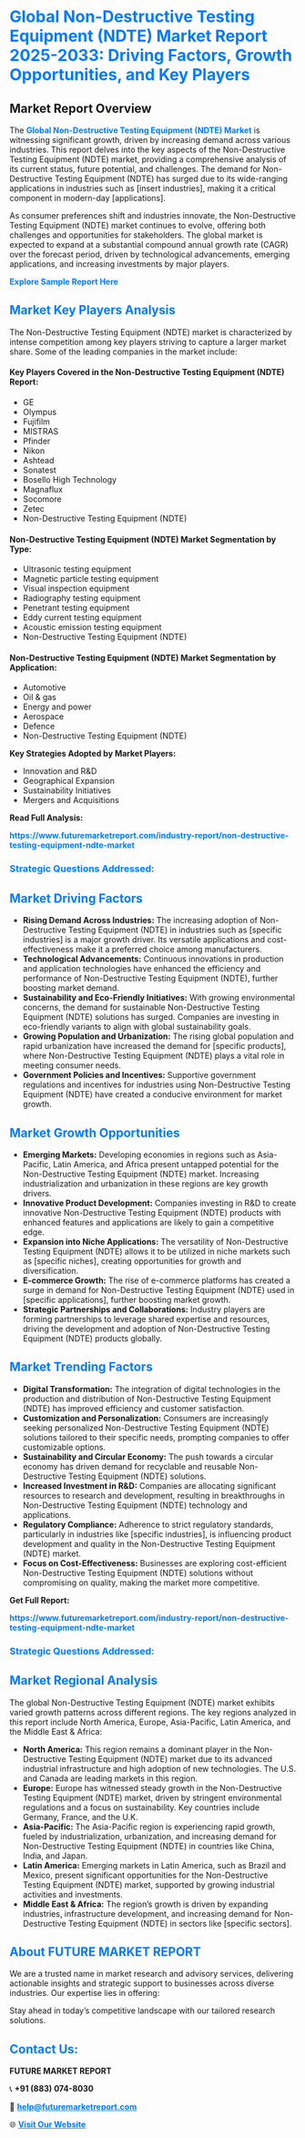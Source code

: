 <h1 style="color: #007BFF;">Global Non-Destructive Testing Equipment (NDTE) Market Report 2025-2033: Driving Factors, Growth Opportunities, and Key Players</h1>

<section id="overview">
<h2>Market Report Overview</h2>
<p>The <a href="https://www.futuremarketreport.com/industry-report/non-destructive-testing-equipment-ndte-market" style="color: #007BFF; text-decoration: none;"><strong>Global Non-Destructive Testing Equipment (NDTE) Market</strong></a> is witnessing significant growth, driven by increasing demand across various industries. This report delves into the key aspects of the Non-Destructive Testing Equipment (NDTE) market, providing a comprehensive analysis of its current status, future potential, and challenges. The demand for Non-Destructive Testing Equipment (NDTE) has surged due to its wide-ranging applications in industries such as [insert industries], making it a critical component in modern-day [applications].</p>
<p>As consumer preferences shift and industries innovate, the Non-Destructive Testing Equipment (NDTE) market continues to evolve, offering both challenges and opportunities for stakeholders. The global market is expected to expand at a substantial compound annual growth rate (CAGR) over the forecast period, driven by technological advancements, emerging applications, and increasing investments by major players.</p>
</section>

<section id="overview">
<p><a href="https://www.futuremarketreport.com/request-sample/reportId=109790" style="color: #007BFF; text-decoration: none;"><strong>Explore Sample Report Here</strong></a></p>
</section>

<section id="key-players">
<h2 style="color: #007BFF;">Market Key Players Analysis</h2>
<p>The Non-Destructive Testing Equipment (NDTE) market is characterized by intense competition among key players striving to capture a larger market share. Some of the leading companies in the market include:</p>
<h4>Key Players Covered in the Non-Destructive Testing Equipment (NDTE) Report:</h4>
<ul><li>GE</li><li>Olympus</li><li>Fujifilm</li><li>MISTRAS</li><li>Pfinder</li><li>Nikon</li><li>Ashtead</li><li>Sonatest</li><li>Bosello High Technology</li><li>Magnaflux</li><li>Socomore</li><li>Zetec</li><li>Non-Destructive Testing Equipment (NDTE)</li></ul>
<h4>Non-Destructive Testing Equipment (NDTE) Market Segmentation by Type:</h4>
<ul><li>Ultrasonic testing equipment</li><li>Magnetic particle testing equipment</li><li>Visual inspection equipment</li><li>Radiography testing equipment</li><li>Penetrant testing equipment</li><li>Eddy current testing equipment</li><li>Acoustic emission testing equipment</li><li>Non-Destructive Testing Equipment (NDTE)</li></ul>

<h4>Non-Destructive Testing Equipment (NDTE) Market Segmentation by Application:</h4>
<ul><li>Automotive</li><li>Oil &amp; gas</li><li>Energy and power</li><li>Aerospace</li><li>Defence</li><li>Non-Destructive Testing Equipment (NDTE)</li></ul>
<p><strong>Key Strategies Adopted by Market Players:</strong></p>
<ul>
<li>Innovation and R&D</li>
<li>Geographical Expansion</li>
<li>Sustainability Initiatives</li>
<li>Mergers and Acquisitions</li>
</ul>
</section>

<section>
<p><strong>Read Full Analysis: </strong></p><a href="https://www.futuremarketreport.com/industry-report/non-destructive-testing-equipment-ndte-market" style="color: #007BFF; text-decoration: none;"><strong>https://www.futuremarketreport.com/industry-report/non-destructive-testing-equipment-ndte-market</strong></a>
<h3 style="color: #007BFF;">Strategic Questions Addressed:</h3>
</section>

<section id="driving-factors">
<h2 style="color: #007BFF;">Market Driving Factors</h2>
<ul>
<li><strong>Rising Demand Across Industries:</strong> The increasing adoption of Non-Destructive Testing Equipment (NDTE) in industries such as [specific industries] is a major growth driver. Its versatile applications and cost-effectiveness make it a preferred choice among manufacturers.</li>
<li><strong>Technological Advancements:</strong> Continuous innovations in production and application technologies have enhanced the efficiency and performance of Non-Destructive Testing Equipment (NDTE), further boosting market demand.</li>
<li><strong>Sustainability and Eco-Friendly Initiatives:</strong> With growing environmental concerns, the demand for sustainable Non-Destructive Testing Equipment (NDTE) solutions has surged. Companies are investing in eco-friendly variants to align with global sustainability goals.</li>
<li><strong>Growing Population and Urbanization:</strong> The rising global population and rapid urbanization have increased the demand for [specific products], where Non-Destructive Testing Equipment (NDTE) plays a vital role in meeting consumer needs.</li>
<li><strong>Government Policies and Incentives:</strong> Supportive government regulations and incentives for industries using Non-Destructive Testing Equipment (NDTE) have created a conducive environment for market growth.</li>
</ul>
</section>

<section id="growth-opportunities">
<h2 style="color: #007BFF;">Market Growth Opportunities</h2>
<ul>
<li><strong>Emerging Markets:</strong> Developing economies in regions such as Asia-Pacific, Latin America, and Africa present untapped potential for the Non-Destructive Testing Equipment (NDTE) market. Increasing industrialization and urbanization in these regions are key growth drivers.</li>
<li><strong>Innovative Product Development:</strong> Companies investing in R&D to create innovative Non-Destructive Testing Equipment (NDTE) products with enhanced features and applications are likely to gain a competitive edge.</li>
<li><strong>Expansion into Niche Applications:</strong> The versatility of Non-Destructive Testing Equipment (NDTE) allows it to be utilized in niche markets such as [specific niches], creating opportunities for growth and diversification.</li>
<li><strong>E-commerce Growth:</strong> The rise of e-commerce platforms has created a surge in demand for Non-Destructive Testing Equipment (NDTE) used in [specific applications], further boosting market growth.</li>
<li><strong>Strategic Partnerships and Collaborations:</strong> Industry players are forming partnerships to leverage shared expertise and resources, driving the development and adoption of Non-Destructive Testing Equipment (NDTE) products globally.</li>
</ul>
</section>

<section id="trending-factors">
<h2 style="color: #007BFF;">Market Trending Factors</h2>
<ul>
<li><strong>Digital Transformation:</strong> The integration of digital technologies in the production and distribution of Non-Destructive Testing Equipment (NDTE) has improved efficiency and customer satisfaction.</li>
<li><strong>Customization and Personalization:</strong> Consumers are increasingly seeking personalized Non-Destructive Testing Equipment (NDTE) solutions tailored to their specific needs, prompting companies to offer customizable options.</li>
<li><strong>Sustainability and Circular Economy:</strong> The push towards a circular economy has driven demand for recyclable and reusable Non-Destructive Testing Equipment (NDTE) solutions.</li>
<li><strong>Increased Investment in R&D:</strong> Companies are allocating significant resources to research and development, resulting in breakthroughs in Non-Destructive Testing Equipment (NDTE) technology and applications.</li>
<li><strong>Regulatory Compliance:</strong> Adherence to strict regulatory standards, particularly in industries like [specific industries], is influencing product development and quality in the Non-Destructive Testing Equipment (NDTE) market.</li>
<li><strong>Focus on Cost-Effectiveness:</strong> Businesses are exploring cost-efficient Non-Destructive Testing Equipment (NDTE) solutions without compromising on quality, making the market more competitive.</li>
</ul>
</section>

<section>
<p><strong>Get Full Report: </strong></p><a href="https://www.futuremarketreport.com/industry-report/non-destructive-testing-equipment-ndte-market" style="color: #007BFF; text-decoration: none;"><strong>https://www.futuremarketreport.com/industry-report/non-destructive-testing-equipment-ndte-market</strong></a>
<h3 style="color: #007BFF;">Strategic Questions Addressed:</h3>
</section>


<section id="regional-analysis">
<h2 style="color: #007BFF;">Market Regional Analysis</h2>
<p>The global Non-Destructive Testing Equipment (NDTE) market exhibits varied growth patterns across different regions. The key regions analyzed in this report include North America, Europe, Asia-Pacific, Latin America, and the Middle East & Africa:</p>
<ul>
<li><strong>North America:</strong> This region remains a dominant player in the Non-Destructive Testing Equipment (NDTE) market due to its advanced industrial infrastructure and high adoption of new technologies. The U.S. and Canada are leading markets in this region.</li>
<li><strong>Europe:</strong> Europe has witnessed steady growth in the Non-Destructive Testing Equipment (NDTE) market, driven by stringent environmental regulations and a focus on sustainability. Key countries include Germany, France, and the U.K.</li>
<li><strong>Asia-Pacific:</strong> The Asia-Pacific region is experiencing rapid growth, fueled by industrialization, urbanization, and increasing demand for Non-Destructive Testing Equipment (NDTE) in countries like China, India, and Japan.</li>
<li><strong>Latin America:</strong> Emerging markets in Latin America, such as Brazil and Mexico, present significant opportunities for the Non-Destructive Testing Equipment (NDTE) market, supported by growing industrial activities and investments.</li>
<li><strong>Middle East & Africa:</strong> The region’s growth is driven by expanding industries, infrastructure development, and increasing demand for Non-Destructive Testing Equipment (NDTE) in sectors like [specific sectors].</li>
</ul>
</section>

<footer>
<h2 style="color: #007BFF;">About FUTURE MARKET REPORT</h2>
<p>We are a trusted name in market research and advisory services, delivering actionable insights and strategic support to businesses across diverse industries. Our expertise lies in offering:</p>

<p>Stay ahead in today’s competitive landscape with our tailored research solutions.</p>

<h2 style="color: #007BFF;">Contact Us:</h2>
<p><strong>FUTURE MARKET REPORT</strong></p>
<p>📞 <strong>+91 (883) 074-8030</strong></p>
<p>📧 <strong><a href="mailto:help@futuremarketreport.com" style="color: #007BFF;">help@futuremarketreport.com</a></strong></p>
<p>🌐 <strong><a href="https://www.futuremarketreport.com/" style="color: #007BFF;">Visit Our Website</a></strong></p>
</footer>